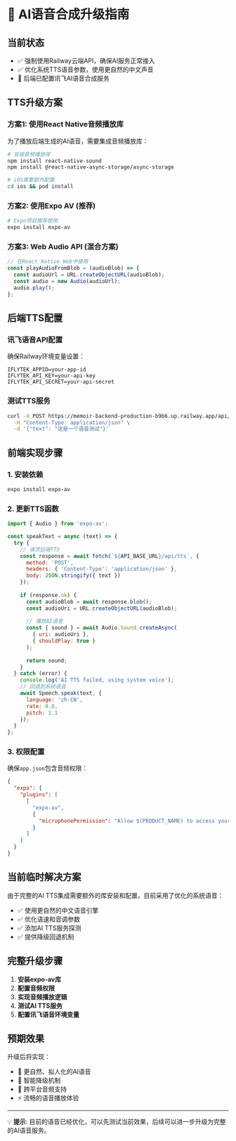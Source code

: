 # 🎵 AI语音合成升级指南

## 当前状态
- ✅ 强制使用Railway云端API，确保AI服务正常接入
- ✅ 优化系统TTS语音参数，使用更自然的中文声音
- 🔄 后端已配置讯飞AI语音合成服务

## TTS升级方案

### 方案1: 使用React Native音频播放库
为了播放后端生成的AI语音，需要集成音频播放库：

```bash
# 安装音频播放库
npm install react-native-sound
npm install @react-native-async-storage/async-storage

# iOS需要额外配置
cd ios && pod install
```

### 方案2: 使用Expo AV (推荐)
```bash
# Expo项目推荐使用
expo install expo-av
```

### 方案3: Web Audio API (混合方案)
```javascript
// 在React Native Web中使用
const playAudioFromBlob = (audioBlob) => {
  const audioUrl = URL.createObjectURL(audioBlob);
  const audio = new Audio(audioUrl);
  audio.play();
};
```

## 后端TTS配置

### 讯飞语音API配置
确保Railway环境变量设置：
```
IFLYTEK_APPID=your-app-id
IFLYTEK_API_KEY=your-api-key  
IFLYTEK_API_SECRET=your-api-secret
```

### 测试TTS服务
```bash
curl -X POST https://memoir-backend-production-b9b6.up.railway.app/api/tts \
  -H "Content-Type: application/json" \
  -d '{"text": "这是一个语音测试"}'
```

## 前端实现步骤

### 1. 安装依赖
```bash
expo install expo-av
```

### 2. 更新TTS函数
```javascript
import { Audio } from 'expo-av';

const speakText = async (text) => {
  try {
    // 请求后端TTS
    const response = await fetch(`${API_BASE_URL}/api/tts`, {
      method: 'POST',
      headers: { 'Content-Type': 'application/json' },
      body: JSON.stringify({ text })
    });
    
    if (response.ok) {
      const audioBlob = await response.blob();
      const audioUri = URL.createObjectURL(audioBlob);
      
      // 播放AI语音
      const { sound } = await Audio.Sound.createAsync(
        { uri: audioUri },
        { shouldPlay: true }
      );
      
      return sound;
    }
  } catch (error) {
    console.log('AI TTS failed, using system voice');
    // 回退到系统语音
    await Speech.speak(text, {
      language: 'zh-CN',
      rate: 0.8,
      pitch: 1.1
    });
  }
};
```

### 3. 权限配置
确保`app.json`包含音频权限：
```json
{
  "expo": {
    "plugins": [
      [
        "expo-av",
        {
          "microphonePermission": "Allow $(PRODUCT_NAME) to access your microphone."
        }
      ]
    ]
  }
}
```

## 当前临时解决方案

由于完整的AI TTS集成需要额外的库安装和配置，目前采用了优化的系统语音：

- ✅ 使用更自然的中文语音引擎
- ✅ 优化语速和音调参数  
- ✅ 添加AI TTS服务探测
- ✅ 提供降级回退机制

## 完整升级步骤

1. **安装expo-av库**
2. **配置音频权限**
3. **实现音频播放逻辑** 
4. **测试AI TTS服务**
5. **配置讯飞语音环境变量**

## 预期效果

升级后将实现：
- 🎵 更自然、拟人化的AI语音
- 🔄 智能降级机制
- 📱 跨平台音频支持
- ⚡ 流畅的语音播放体验

---

💡 **提示**: 目前的语音已经优化，可以先测试当前效果，后续可以进一步升级为完整的AI语音服务。 